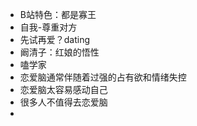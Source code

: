 - B站特色：都是寡王
- 自我-尊重对方
- 先试再爱？dating
- 阚清子：红娘的悟性
- 嗑学家
- 恋爱脑通常伴随着过强的占有欲和情绪失控
- 恋爱脑太容易感动自己
- 很多人不值得去恋爱脑
-